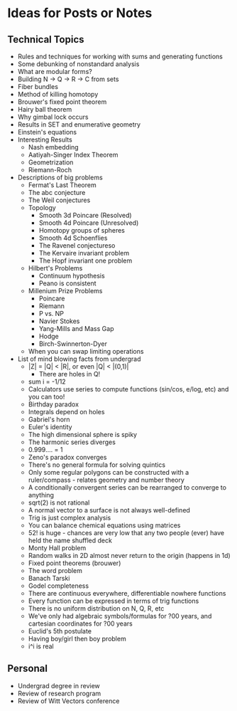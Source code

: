 # Ideas for Posts or Notes

## Technical Topics
- Rules and techniques for working with sums and generating functions
- Some debunking of nonstandard analysis
- What are modular forms?
- Building N -> Q -> R -> C from sets
- Fiber bundles
- Method of killing homotopy
- Brouwer's fixed point theorem
- Hairy ball theorem
- Why gimbal lock occurs
- Results in SET and enumerative geometry
- Einstein's equations
- Interesting Results
  - Nash embedding
  - Aatiyah-Singer Index Theorem
  - Geometrization
  - Riemann-Roch
- Descriptions of big problems
  - Fermat's Last Theorem
  - The abc conjecture
  - The Weil conjectures
  - Topology
    - Smooth 3d Poincare (Resolved)
    - Smooth 4d Poincare (Unresolved)
    - Homotopy groups of spheres
    - Smooth 4d Schoenflies
    - The Ravenel conjectureso
    - The Kervaire invariant problem
    - The Hopf invariant one problem
  - Hilbert's Problems
    - Continuum hypothesis
    - Peano is consistent
  - Millenium Prize Problems
    - Poincare
    - Riemann
    - P vs. NP
    - Navier Stokes
    - Yang-Mills and Mass Gap
    - Hodge
    - Birch-Swinnerton-Dyer
  - When you can swap limiting operations
- List of mind blowing facts from undergrad
  - |Z| = |Q| < |R|, or even |Q| < |(0,1)|
    - There are holes in Q!
  - sum i = -1/12
  - Calculators use series to compute functions (sin/cos, e/log, etc) and you can too!
  - Birthday paradox
  - Integrals depend on holes
  - Gabriel's horn
  - Euler's identity
  - The high dimensional sphere is spiky
  - The harmonic series diverges
  - 0.999.... = 1
  - Zeno's paradox converges
  - There's no general formula for solving quintics
  - Only some regular polygons can be constructed with a ruler/compass - relates geometry and number theory
  - A conditionally convergent series can be rearranged to converge to anything
  - sqrt(2) is not rational
  - A normal vector to a surface is not always well-defined
  - Trig is just complex analysis
  - You can balance chemical equations using matrices
  - 52! is huge - chances are very low that any two people (ever) have held the name shuffled deck
  - Monty Hall problem
  - Random walks in 2D almost never return to the origin (happens in 1d)
  - Fixed point theorems (brouwer)
  - The word problem
  - Banach Tarski
  - Godel completeness
  - There are continuous everywhere, differentiable nowhere functions
  - Every function can be expressed in terms of trig functions
  - There is no uniform distribution on N, Q, R, etc
  - We've only had algebraic symbols/formulas for ?00 years, and cartesian coordinates for ?00 years
  - Euclid's 5th postulate
  - Having boy/girl then boy problem
  - i^i is real

## Personal
- Undergrad degree in review
- Review of research program
- Review of Witt Vectors conference

